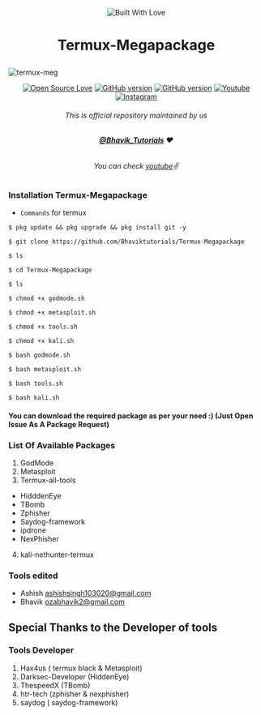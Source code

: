 <p align="center">
<a><img title="Built With Love" src="https://forthebadge.com/images/badges/built-with-love.svg" ></a>

# <p align="center">Termux-Megapackage
![termux-meg](https://user-images.githubusercontent.com/68908732/88683463-75400300-d111-11ea-967c-9b80e94f36ab.jpg)
<p align="center">
  <a href="https://github.com/Bhaviktutorials"><img title="Open Source Love" src="https://badges.frapsoft.com/os/v2/open-source.png?v=103" ></a>
  <a href="https://github.com/Bhaviktutorials/Termux-Megapackage"><img title="GitHub version" src="https://d25lcipzij17d.cloudfront.net/badge.svg?id=gh&type=6&v=1.0.0&x2=0" ></a>
<a href="https://github.com/Bhaviktutorials"><img title="GitHub version" src="https://img.shields.io/github/license/Bhaviktutorials/Termux-Megapackage" ></a>
  <a href="https://youtube.com/bhaviktutorials"><img alt="Youtube" src="https://img.shields.io/badge/Youtube-Bhavik Tutorials-green"/></a>
  <a href="https://instagram.com/saydog.official"><img alt="Instagram" src="https://img.shields.io/badge/Instagram-Bhavik_Tutorials-Blue"/></a>
</p>

###### <p align="center">This is official repository maintained by us
###### <p align="center"> [**@Bhavik_Tutorials**](https://www.instagram.com/bhavik_tutorials/) ❤️
###### <p align="center">You can check [youtube](https://youtube.com/bhaviktutorials)✌
 ### Installation Termux-Megapackage
 * `Commands` for termux

```
$ pkg update && pkg upgrade && pkg install git -y

$ git clone https://github.com/Bhaviktutorials/Termux-Megapackage

$ ls

$ cd Termux-Megapackage

$ ls

$ chmod +x godmode.sh

$ chmod +x metasploit.sh

$ chmod +x tools.sh

$ chmod +x kali.sh

$ bash godmode.sh

$ bash metasploit.sh

$ bash tools.sh

$ bash kali.sh

```
 #### You can download the required package as per your need :) (Just Open Issue As A Package Request)
 ### List Of Available Packages
 1. GodMode
 2. Metasploit
 3. Termux-all-tools
  * HidddenEye
  * TBomb
  * Zphisher
  * Saydog-framework
  * ipdrone
  * NexPhisher
 4. kali-nethunter-termux
 ### Tools edited
 * Ashish ashishsingh103020@gmail.com
 * Bhavik ozabhavik2@gmail.com
 ## Special Thanks to the Developer of tools
 ### Tools Developer
 1) Hax4us ( termux black & Metasploit)
 2) Darksec-Developer (HiddenEye)
 3) ThespeedX (TBomb)
 4) htr-tech (zphisher & nexphisher)
 5) saydog ( saydog-framework)
